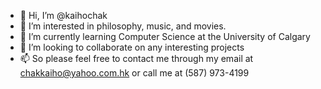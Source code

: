 - 👋 Hi, I’m @kaihochak
- 👀 I’m interested in philosophy, music, and movies.
- 🌱 I’m currently learning Computer Science at the University of Calgary
- 💞️ I’m looking to collaborate on any interesting projects 
- 📫 So please feel free to contact me through my email at chakkaiho@yahoo.com.hk or call me at (587) 973-4199
